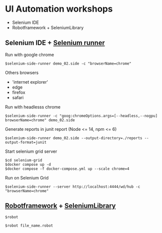 # UI Automation workshops
* Selenium IDE
* Robotframework + SeleniumLibrary

## Selenium IDE + [Selenium runner](https://www.selenium.dev/selenium-ide/docs/en/introduction/command-line-runner)

Run with google chrome
```
$selenium-side-runner demo_02.side -c "browserName=chrome"
```

Others browsers
* 'internet explorer'
* edge
* firefox
* safari

Run with headlesss chrome
```
$selenium-side-runner -c "goog:chromeOptions.args=[--headless,--nogpu] browserName=chrome" demo_02.side
```

Generate reports in junit report (Node <= 14, npm <= 6)
```
$selenium-side-runner demo_02.side --output-directory=./reports --output-format=junit
```

Start selenium grid server
```
$cd selenium-grid
$docker compose up -d
$docker compose -f docker-compose.yml up --scale chrome=4
```

Run on Selenium Grid
```
$selenium-side-runner --server http://localhost:4444/wd/hub -c "browserName=chrome"
```

## [Robotframework](https://robotframework.org/) + [SeleniumLibrary](https://robotframework.org/SeleniumLibrary/SeleniumLibrary.html)
```
$robot

$robot file_name.robot
```
